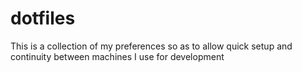 # dotfiles
This is a collection of my preferences so as to allow quick setup and continuity between machines I use for development
